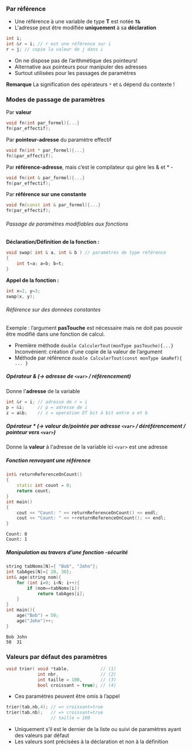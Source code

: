 ### Par référence
- Une référence à une variable de type **T** est notée **``T&``**
- L'adresse peut être modifiée **uniquement** à sa **déclaration**
```cpp
int i;
int &r = i; // r est une référence sur i
r = j; // copie la valeur de j dans i
```
- On ne dispose pas de l’arithmétique des pointeurs!
- Alternative aux pointeurs pour manipuler des adresses
- Surtout utilisées pour les passages de paramètres

**Remarque**
La signification des opérateurs ``*`` et ``&`` dépend du contexte !

### Modes de passage de paramètres
Par **valeur**
```cpp
void fn(int par_formel){...}  
fn(par_effectif);  
```
Par **pointeur-adresse** du paramètre effectif  
```cpp
void fn(int * par_formel){...}  
fn(&par_effectif);
```
Par **référence-adresse**, mais c’est le compilateur qui gère les & et * -  
```cpp
void fn(int & par_formel){...}  
fn(par_effectif);  
```
Par **référence sur une constante**
```cpp
void fn(const int & par_formel){...}  
fn(par_effectif);
```

###### Passage de paramètres modifiables aux fonctions

**Déclaration/Définition de la fonction :**
```cpp
void swap( int & a, int & b ) // paramètres de type référence  
{  
	int t=a; a=b; b=t;  
}
```
**Appel de la fonction :**
```cpp
int x=2, y=3;
swap(x, y);
```

###### Référence sur des données constantes
Exemple :
l’argument **pasTouche** est nécessaire mais ne doit pas pouvoir
être modifié dans une fonction de calcul.
- Première méthode
``double CalculerTout(monType pasTouche){...}``
Inconvénient: création d'une copie de la valeur de l’argument
- Méthode par référence
``double CalculerTout(const monType &maRef){ ... }``

##### Opérateur & (-> adresse de `<var>` / référencement)
Donne l'**adresse** de la variable
```cpp
int &r = i; // adresse de r = i
p = &i;     // p = adresse de i
z = a&b;    // z = operation ET bit à bit entre a et b
```

##### Opérateur * (->  valeur de/pointée par adresse `<var>` / déréférencement / pointeur vers `<var>`)
Donne la **valeur** à l'adresse de la variable
ici `<var>` est une adresse

##### Fonction renvoyant une référence
```cpp
int& returnReferenceOnCount()
{
	static int count = 0;  
	return count;  
}
int main()
{  
	cout << "Count: " << returnReferenceOnCount() << endl;  
	cout << "Count: " << ++returnReferenceOnCount(); << endl;  
}
```
```
Count: 0
Count: 1
```
##### Manipulation au travers d’une fonction -sécurité
```cpp
string tabNoms[N]={ "Bob", "John"};  
int tabAges[N]={ 20, 30};
int& age(string nom){  
	for (int i=0; i<N; i++){  
		if (nom==tabNoms[i])  
			return tabAges[i];  
	}
}  
int main(){  
	age("Bob") = 50;  
	age("John")++;  
}
```

```
Bob	John
50	31
```

### Valeurs par défaut des paramètres
```cpp
void trier( void *table,            // (1)  
			int nbr,                // (2)  
			int taille = 100,       // (3)  
			bool croissant = true); // (4)
```
- Ces paramètres peuvent être omis à l’appel
```cpp
trier(tab,nb,4); // => croissant=true  
trier(tab,nb);   // => croissant=true  
                 // taille = 100
```
- Uniquement s’il est le dernier de la liste ou suivi de paramètres ayant des valeurs par défaut
- Les valeurs sont précisées à la déclaration et non à la définition
